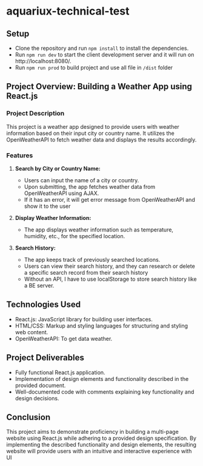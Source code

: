 # aquariux-technical-test

## Setup

- Clone the repository and run `npm install` to install the dependencies.
- Run `npm run dev` to start the client development server and it will run on http://localhost:8080/.
- Run `npm run prod` to build project and use all file in `/dist` folder

## Project Overview: Building a Weather App using React.js

### Project Description

This project is a weather app designed to provide users with weather information based on their input city or country name. It utilizes the OpenWeatherAPI to fetch weather data and displays the results accordingly.

### Features

1. **Search by City or Country Name:**

   - Users can input the name of a city or country.
   - Upon submitting, the app fetches weather data from OpenWeatherAPI using AJAX.
   - If it has an error, it will get error message from OpenWeatherAPI and show it to the user

2. **Display Weather Information:**

   - The app displays weather information such as temperature, humidity, etc., for the specified location.

3. **Search History:**
   - The app keeps track of previously searched locations.
   - Users can view their search history, and they can research or delete a specific search record from their search history
   - Without an API, I have to use localStorage to store search history like a BE server.

## Technologies Used

- React.js: JavaScript library for building user interfaces.
- HTML/CSS: Markup and styling languages for structuring and styling web content.
- OpenWeatherAPI: To get data weather.

## Project Deliverables

- Fully functional React.js application.
- Implementation of design elements and functionality described in the provided document.
- Well-documented code with comments explaining key functionality and design decisions.

## Conclusion

This project aims to demonstrate proficiency in building a multi-page website using React.js while adhering to a provided design specification. By implementing the described functionality and design elements, the resulting website will provide users with an intuitive and interactive experience with UI
